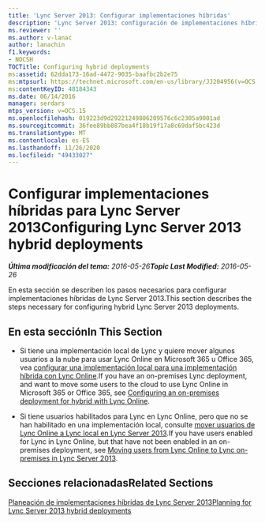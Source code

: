 ```yaml
---
title: 'Lync Server 2013: Configurar implementaciones híbridas'
description: 'Lync Server 2013: configuración de implementaciones híbridas.'
ms.reviewer: ''
ms.author: v-lanac
author: lanachin
f1.keywords:
- NOCSH
TOCTitle: Configuring hybrid deployments
ms:assetid: 62dda173-16ad-4472-9035-baafbc2b2e75
ms:mtpsurl: https://technet.microsoft.com/en-us/library/JJ204956(v=OCS.15)
ms:contentKeyID: 48184343
ms.date: 06/14/2016
manager: serdars
mtps_version: v=OCS.15
ms.openlocfilehash: 019223d9d29221249806209576c6c2305a9001ad
ms.sourcegitcommit: 36fee89bb887bea4f18b19f17a8c69daf5bc423d
ms.translationtype: MT
ms.contentlocale: es-ES
ms.lasthandoff: 11/26/2020
ms.locfileid: "49433027"
---
```

# <a name="configuring-lync-server-2013-hybrid-deployments"></a><span data-ttu-id="bee29-103">Configurar implementaciones híbridas para Lync Server 2013</span><span class="sxs-lookup"><span data-stu-id="bee29-103">Configuring Lync Server 2013 hybrid deployments</span></span>

<div data-xmlns="http://www.w3.org/1999/xhtml">

<div class="topic" data-xmlns="http://www.w3.org/1999/xhtml" data-msxsl="urn:schemas-microsoft-com:xslt" data-cs="https://msdn.microsoft.com/">

<div data-asp="https://msdn2.microsoft.com/asp">



</div>

<div id="mainSection">

<div id="mainBody"><span data-ttu-id="bee29-104">

<span> </span></span><span class="sxs-lookup"><span data-stu-id="bee29-104">

<span> </span></span></span>

<span data-ttu-id="bee29-105">_**Última modificación del tema:** 2016-05-26_</span><span class="sxs-lookup"><span data-stu-id="bee29-105">_**Topic Last Modified:** 2016-05-26_</span></span>

<span data-ttu-id="bee29-106">En esta sección se describen los pasos necesarios para configurar implementaciones híbridas de Lync Server 2013.</span><span class="sxs-lookup"><span data-stu-id="bee29-106">This section describes the steps necessary for configuring hybrid Lync Server 2013 deployments.</span></span>

<div>

## <a name="in-this-section"></a><span data-ttu-id="bee29-107">En esta sección</span><span class="sxs-lookup"><span data-stu-id="bee29-107">In This Section</span></span>

  - <span data-ttu-id="bee29-108">Si tiene una implementación local de Lync y quiere mover algunos usuarios a la nube para usar Lync Online en Microsoft 365 u Office 365, vea [configurar una implementación local para una implementación híbrida con Lync Online](lync-server-2013-configuring-an-on-premises-deployment-for-hybrid-with-lync-online.md).</span><span class="sxs-lookup"><span data-stu-id="bee29-108">If you have an on-premises Lync deployment, and want to move some users to the cloud to use Lync Online in Microsoft 365 or Office 365, see [Configuring an on-premises deployment for hybrid with Lync Online](lync-server-2013-configuring-an-on-premises-deployment-for-hybrid-with-lync-online.md).</span></span>

  - <span data-ttu-id="bee29-109">Si tiene usuarios habilitados para Lync en Lync Online, pero que no se han habilitado en una implementación local, consulte [mover usuarios de Lync Online a Lync local en Lync Server 2013](lync-server-2013-moving-users-from-lync-online-to-lync-on-premises.md).</span><span class="sxs-lookup"><span data-stu-id="bee29-109">If you have users enabled for Lync in Lync Online, but that have not been enabled in an on-premises deployment, see [Moving users from Lync Online to Lync on-premises in Lync Server 2013](lync-server-2013-moving-users-from-lync-online-to-lync-on-premises.md).</span></span>

</div>

<div>

## <a name="related-sections"></a><span data-ttu-id="bee29-110">Secciones relacionadas</span><span class="sxs-lookup"><span data-stu-id="bee29-110">Related Sections</span></span>

[<span data-ttu-id="bee29-111">Planeación de implementaciones híbridas de Lync Server 2013</span><span class="sxs-lookup"><span data-stu-id="bee29-111">Planning for Lync Server 2013 hybrid deployments</span></span>](lync-server-2013-planning-for-hybrid-deployments.md)

<span data-ttu-id="bee29-112"></div>

</div>

<span> </span>

</div>

</div>

</span><span class="sxs-lookup"><span data-stu-id="bee29-112"></div>

</div>

<span> </span>

</div>

</div>

</span></span></div>

